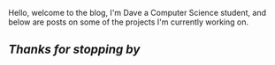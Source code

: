 Hello, welcome to the blog, I'm Dave a Computer Science student, and below are posts on some of the projects I'm currently working on. 

## *Thanks for stopping by*


